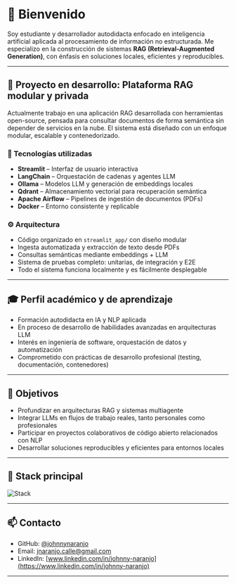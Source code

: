 # 👋 Bienvenido

Soy estudiante y desarrollador autodidacta enfocado en inteligencia artificial aplicada al procesamiento de información no estructurada. Me especializo en la construcción de sistemas **RAG (Retrieval-Augmented Generation)**, con énfasis en soluciones locales, eficientes y reproducibles.

---

## 🧠 Proyecto en desarrollo: Plataforma RAG modular y privada

Actualmente trabajo en una aplicación RAG desarrollada con herramientas open-source, pensada para consultar documentos de forma semántica sin depender de servicios en la nube. El sistema está diseñado con un enfoque modular, escalable y contenedorizado.

### 🔧 Tecnologías utilizadas

- **Streamlit** – Interfaz de usuario interactiva
- **LangChain** – Orquestación de cadenas y agentes LLM
- **Ollama** – Modelos LLM y generación de embeddings locales
- **Qdrant** – Almacenamiento vectorial para recuperación semántica
- **Apache Airflow** – Pipelines de ingestión de documentos (PDFs)
- **Docker** – Entorno consistente y replicable

### ⚙️ Arquitectura

- Código organizado en `streamlit_app/` con diseño modular
- Ingesta automatizada y extracción de texto desde PDFs
- Consultas semánticas mediante embeddings + LLM
- Sistema de pruebas completo: unitarias, de integración y E2E
- Todo el sistema funciona localmente y es fácilmente desplegable

---

## 🎓 Perfil académico y de aprendizaje

- Formación autodidacta en IA y NLP aplicada
- En proceso de desarrollo de habilidades avanzadas en arquitecturas LLM
- Interés en ingeniería de software, orquestación de datos y automatización
- Comprometido con prácticas de desarrollo profesional (testing, documentación, contenedores)

---

## 🎯 Objetivos

- Profundizar en arquitecturas RAG y sistemas multiagente
- Integrar LLMs en flujos de trabajo reales, tanto personales como profesionales
- Participar en proyectos colaborativos de código abierto relacionados con NLP
- Desarrollar soluciones reproducibles y eficientes para entornos locales

---

## 🧰 Stack principal

![Stack](https://skillicons.dev/icons?i=python,docker,streamlit,git,linux,fastapi)

---

## 📫 Contacto

- GitHub: [@johnnynaranjo](https://github.com/johnnynaranjo)
- Email: jnaranjo.calle@gmail.com
- LinkedIn: [www.linkedin.com/in/johnny-naranjo](https://www.linkedin.com/in/johnny-naranjo)

---
